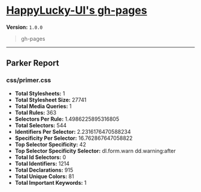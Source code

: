 # [HappyLucky-UI's gh-pages]( http://fatsheepcn.github.io/HappyLucky-UI/ )

**Version:** `1.0.0`

> gh-pages

* * *

## Parker Report

### css/primer.css

- **Total Stylesheets:** 1
- **Total Stylesheet Size:** 27741
- **Total Media Queries:** 1
- **Total Rules:** 363
- **Selectors Per Rule:** 1.4986225895316805
- **Total Selectors:** 544
- **Identifiers Per Selector:** 2.2316176470588234
- **Specificity Per Selector:** 16.762867647058822
- **Top Selector Specificity:** 42
- **Top Selector Specificity Selector:** dl.form.warn dd.warning:after
- **Total Id Selectors:** 0
- **Total Identifiers:** 1214
- **Total Declarations:** 915
- **Total Unique Colors:** 81
- **Total Important Keywords:** 1
